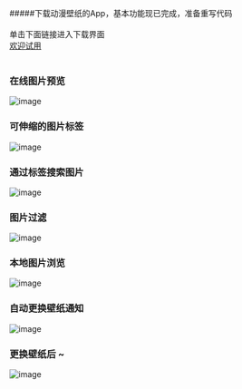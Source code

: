 #####下载动漫壁纸的App，基本功能现已完成，准备重写代码
<br>
<br>
  单击下面链接进入下载界面 <br>
  [欢迎试用 ](http://fir.im/MoeWallpaperLoader)
<br>
<br>
### 在线图片预览<br>
![image](https://github.com/Maplestorys/MoeWallpaperLoader_AS/blob/master/shotcut/basic%20layout.png)<br>
### 可伸缩的图片标签<br>
![image](https://github.com/Maplestorys/MoeWallpaperLoader_AS/blob/master/shotcut/expandable%20tag%20list.png)<br>
### 通过标签搜索图片<br>
![image](https://github.com/Maplestorys/MoeWallpaperLoader_AS/blob/master/shotcut/image%20searching.png)<br>
### 图片过滤<br>
![image](https://github.com/Maplestorys/MoeWallpaperLoader_AS/blob/master/shotcut/image%20fliter.png)<br>
### 本地图片浏览<br>
![image](https://github.com/Maplestorys/MoeWallpaperLoader/blob/master/screen/device-2015-07-26-190813.png)<br>
### 自动更换壁纸通知 <br>
![image](https://github.com/Maplestorys/MoeWallpaperLoader/blob/master/screen/device-2015-07-26-190854.png)<br>
### 更换壁纸后 ~ <br>
![image](https://github.com/Maplestorys/MoeWallpaperLoader/blob/master/screen/device-2015-07-26-190912.png)<br>
